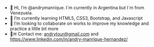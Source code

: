 - 👋 Hi, I’m @andrymanrique. I´m currently in Argentina but I´m from Venezuela.
- 🌱 I’m currently learning HTML5, CSS3, Bootstrap, and Javascript
- 💞️ I’m looking to collaborate on works to improve my knowledge and practice a little bit more
- 📲✉ Contact me: andrytour@gmail.com and  https://www.linkedin.com/in/andry-manrique-hernandez/

<!---
andrymanrique/andrymanrique is a ✨ special ✨ repository because its `README.md` (this file) appears on your GitHub profile.
You can click the Preview link to take a look at your changes.
--->
